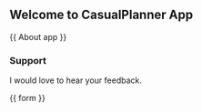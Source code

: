 ## Welcome to CasualPlanner App

{{ About app }}

### Support

I would love to hear your feedback.

{{ form }}


